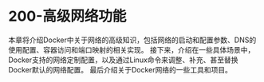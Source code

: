 # 200-高级网络功能

本章将介绍Docker中关于网络的高级知识，包括网络的启动和配置参数、DNS的使用配置、容器访问和端口映射的相关实现。
接下来，介绍在一些具体场景中，Docker支持的网络定制配置，以及通过Linux命令来调整、补充、甚至替换Docker默认的网络配置。
最后介绍关于Docker网络的一些工具和项目。

